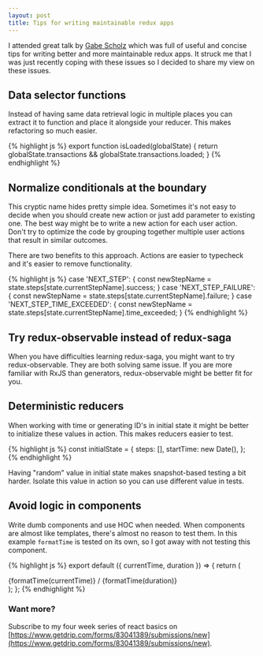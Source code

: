 ```yaml
---
layout: post
title: Tips for writing maintainable redux apps
---
```


I attended great talk by [Gabe Scholz](https://github.com/garbles) which was full of useful and concise tips for writing better and more maintainable redux apps. It struck me that I was just recently coping with these issues so I decided to share my view on these issues.

## Data selector functions

Instead of having same data retrieval logic in multiple places you can extract it to function and place it alongside your reducer. This makes refactoring so much easier.

{% highlight js %}
export function isLoaded(globalState) {
  return globalState.transactions && globalState.transactions.loaded;
}
{% endhighlight %}

## Normalize conditionals at the boundary

This cryptic name hides pretty simple idea. Sometimes it's not easy to decide when you should create new action or just add parameter to existing one. The best way might be to write a new action for each user action. Don't try to optimize the code by grouping together multiple user actions that result in similar outcomes.

There are two benefits to this approach. Actions are easier to typecheck and it's easier to remove functionality.

{% highlight js %}
case 'NEXT_STEP': {
  const newStepName = state.steps[state.currentStepName].success;
}
case 'NEXT_STEP_FAILURE': {
  const newStepName = state.steps[state.currentStepName].failure;
}
case 'NEXT_STEP_TIME_EXCEEDED': {
  const newStepName = state.steps[state.currentStepName].time_exceeded;
}
{% endhighlight %}

## Try redux-observable instead of redux-saga

When you have difficulties learning redux-saga, you might want to try redux-observable. They are both solving same issue. If  you are more familiar with RxJS than generators, redux-observable might be better fit for you.

## Deterministic reducers

When working with time or generating ID's in initial state it might be better to initialize these values in action. This makes reducers easier to test.

{% highlight js %}
const initialState = {
  steps: [],
  startTime: new Date(),
};
{% endhighlight %}

Having "random" value in initial state makes snapshot-based testing a bit harder. Isolate this value in action so you can use different value in tests.

## Avoid logic in components

Write dumb components and use HOC when needed. When components are almost like templates, there's almost no reason to test them. In this example `formatTime` is tested on its own, so I got away with not testing this component.

{% highlight js %}
export default ({ currentTime, duration }) => {
  return (
    <div className="seekInfo">
      {formatTime(currentTime)}
      /
      {formatTime(duration)}
    </div>
  );
};
{% endhighlight %}


### Want more?

Subscribe to my four week series of react basics on [https://www.getdrip.com/forms/83041389/submissions/new](https://www.getdrip.com/forms/83041389/submissions/new).
